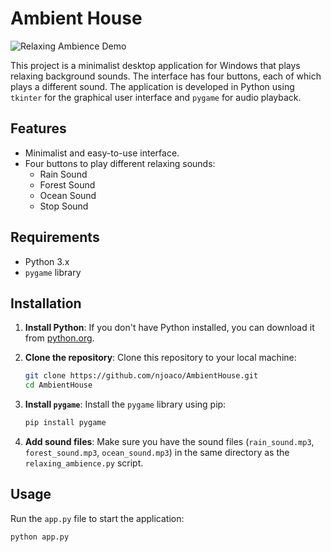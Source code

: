 # Ambient House 

![Relaxing Ambience Demo](https://images-wixmp-ed30a86b8c4ca887773594c2.wixmp.com/f/4f1439dd-1a8a-4ebf-8e76-0812ff2fcdb7/dbdo0zj-ec85f0ce-efcc-4c38-b59f-f1020b5ea046.gif?token=eyJ0eXAiOiJKV1QiLCJhbGciOiJIUzI1NiJ9.eyJzdWIiOiJ1cm46YXBwOjdlMGQxODg5ODIyNjQzNzNhNWYwZDQxNWVhMGQyNmUwIiwiaXNzIjoidXJuOmFwcDo3ZTBkMTg4OTgyMjY0MzczYTVmMGQ0MTVlYTBkMjZlMCIsIm9iaiI6W1t7InBhdGgiOiJcL2ZcLzRmMTQzOWRkLTFhOGEtNGViZi04ZTc2LTA4MTJmZjJmY2RiN1wvZGJkbzB6ai1lYzg1ZjBjZS1lZmNjLTRjMzgtYjU5Zi1mMTAyMGI1ZWEwNDYuZ2lmIn1dXSwiYXVkIjpbInVybjpzZXJ2aWNlOmZpbGUuZG93bmxvYWQiXX0.SWnZ9ISXLvTeNW7Q5MoVO1YLW-ocFnbEBurm4xnP0UY)

This project is a minimalist desktop application for Windows that plays relaxing background sounds. The interface has four buttons, each of which plays a different sound. The application is developed in Python using `tkinter` for the graphical user interface and `pygame` for audio playback.

## Features

- Minimalist and easy-to-use interface.
- Four buttons to play different relaxing sounds:
  - Rain Sound
  - Forest Sound
  - Ocean Sound
  - Stop Sound

## Requirements

- Python 3.x
- `pygame` library

## Installation

1. **Install Python**: If you don't have Python installed, you can download it from [python.org](https://www.python.org/).

2. **Clone the repository**: Clone this repository to your local machine:
    ```bash
    git clone https://github.com/njoaco/AmbientHouse.git
    cd AmbientHouse
    ```

3. **Install `pygame`**: Install the `pygame` library using pip:
    ```bash
    pip install pygame
    ```

4. **Add sound files**: Make sure you have the sound files (`rain_sound.mp3`, `forest_sound.mp3`, `ocean_sound.mp3`) in the same directory as the `relaxing_ambience.py` script.

## Usage

Run the `app.py` file to start the application:
```bash
python app.py